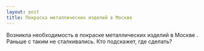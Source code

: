 ```yaml
---
layout: post 
title: Покраска металлических изделий в Москве 
--- 
```

Возникла необходимость в покраске металлических изделий в Москве . Раньше с таким не сталкивались. Кто подскажет, где сделать?
